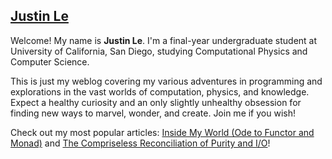[Justin Le][about]
------------------

Welcome!  My name is **Justin Le**.  I'm a final-year undergraduate student at
University of California, San Diego, studying Computational Physics and
Computer Science.

This is just my weblog covering my various adventures in programming and
explorations in the vast worlds of computation, physics, and knowledge. Expect
a healthy curiosity and an only slightly unhealthy obsession for finding new
ways to marvel, wonder, and create.  Join me if you wish!

[about]: / "It's a picture of me! :D"

Check out my most popular articles: [Inside My World (Ode to Functor and
Monad)][inside] and [The Compriseless Reconciliation of Purity and I/O][io]!

[inside]: http://blog.jle.im/entry/inside-my-world-ode-to-functor-and-monad
[io]: http://blog.jle.im/entry/the-compromiseless-reconciliation-of-i-o-and-purity
